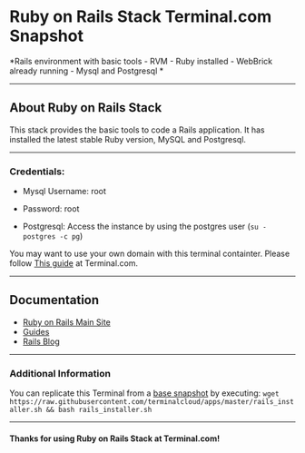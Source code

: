 # **Ruby on Rails Stack** Terminal.com Snapshot
*Rails environment with basic tools - RVM - Ruby installed - WebBrick already running - Mysql and Postgresql *

---

## About Ruby on Rails Stack
This stack provides the basic tools to code a Rails application. It has installed the latest stable Ruby version, MySQL and Postgresql.

---


### Credentials:

- Mysql Username: root
- Password: root

- Postgresql: Access the instance by using the postgres user (`su - postgres -c pg`)


You may want to use your own domain with this terminal containter. Please follow [This guide](https://www.terminal.com/faq#cname) at Terminal.com.


---

## Documentation
- [Ruby on Rails Main Site](http://rubyonrails.org/)
- [Guides](http://guides.rubyonrails.org/)
- [Rails Blog](http://weblog.rubyonrails.org/)


---


### Additional Information
You can replicate this Terminal from a [base snapshot](https://www.terminal.com/tiny/FzpHiTXG1K) by executing:
`wget https://raw.githubusercontent.com/terminalcloud/apps/master/rails_installer.sh && bash rails_installer.sh`


---

#### Thanks for using Ruby on Rails Stack at Terminal.com!

